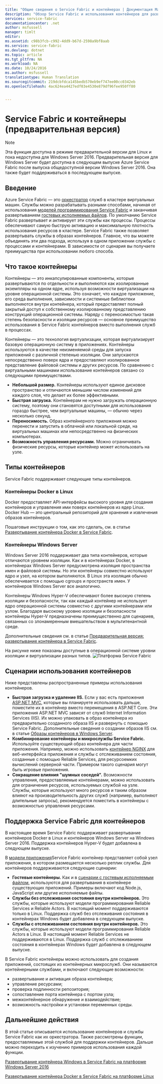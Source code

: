 ```yaml
---
title: "Общие сведения о Service Fabric и контейнерах | Документация Майкрософт"
description: "Обзор Service Fabric и использования контейнеров для развертывания приложений микрослужб. В этой статье содержатся общие сведения об использовании контейнеров и возможностях, предоставляемых Service Fabric."
services: service-fabric
documentationcenter: .net
author: msfussell
manager: timlt
editor: 
ms.assetid: c98b3fcb-c992-4dd9-b67d-2598a9bf8aab
ms.service: service-fabric
ms.devlang: dotnet
ms.topic: article
ms.tgt_pltfrm: NA
ms.workload: NA
ms.date: 10/24/2016
ms.author: msfussell
translationtype: Human Translation
ms.sourcegitcommit: 219dcbfdca145bedb570eb9ef747ee00cc0342eb
ms.openlocfilehash: 4ac624ea4427edf03e4530e879df96fee950ff80


---
```

# <a name="preview-service-fabric-and-containers"></a>Service Fabric и контейнеры (предварительная версия)
> [!NOTE]
> Эта функция доступна в режиме предварительной версии для Linux и пока недоступна для Windows Server 2016. Предварительная версия для Windows Server будет доступна в следующем выпуске Azure Service Fabric после выпуска общедоступной версии Windows Server 2016. Она также будет поддерживаться в последующем выпуске.
> 
> 

## <a name="introduction"></a>Введение
Azure Service Fabric — это [оркестратор](service-fabric-cluster-resource-manager-introduction.md) служб в кластере виртуальных машин. Службы можно разрабатывать разными способами, начиная от использования [моделей программирования Service Fabric](service-fabric-choose-framework.md) и заканчивая развертыванием [гостевых исполняемых файлов](service-fabric-deploy-existing-app.md). По умолчанию Service Fabric развертывает и активирует эти службы как процессы. Процессы обеспечивают самую быструю активацию и максимальную плотность использования ресурсов в кластере. Service Fabric также позволяет развертывать службы в образах контейнеров. Главное, что вы можете объединять эти два подхода, используя в одном приложении службы с процессами и контейнерами. В зависимости от сценария вы получаете преимущества при использовании любого способа.

## <a name="what-are-containers"></a>Что такое контейнеры
Контейнеры — это инкапсулированные компоненты, которые развертываются по отдельности и выполняются как изолированные экземпляры на одном ядре, используя возможности виртуализации на уровне операционной системы. Это означает, что каждое приложение, его среда выполнения, зависимости и системные библиотеки выполняются внутри контейнера, который предоставляет полный закрытый доступ к собственному изолированному представлению конструкций операционной системы. Наряду с переносимостью такая степень безопасности и изоляции ресурсов — основное преимущество использования в Service Fabric контейнеров вместо выполнения служб в процессах.

Контейнеры — это технология виртуализации, которая виртуализирует базовую операционную систему в приложениях. Контейнеры используются в качестве неизменяемой среды для запуска приложений с различной степенью изоляции. Они запускаются непосредственно поверх ядра и предоставляют изолированное представление файловой системы и других ресурсов. По сравнению с виртуальными машинами использование контейнеров связано со следующими преимуществами.

* **Небольшой размер.** Контейнеры используют единое дисковое пространство и отличаются меньшим числом изменений для каждого слоя, что делает их более эффективными.
* **Быстрая загрузка.** Контейнерам не нужно загружать операционную систему, поэтому они становятся доступными для использования гораздо быстрее, чем виртуальные машины, — обычно через несколько секунд.
* **Переносимость.** Образ контейнерного приложения можно перенести и запустить в облачной или локальной среде, на виртуальных машинах или непосредственно на физических компьютерах.
* **Возможность управления ресурсами.** Можно ограничивать физические ресурсы, которые контейнер может использовать на узле.

## <a name="container-types"></a>Типы контейнеров
Service Fabric поддерживает следующие типы контейнеров.

### <a name="docker-containers-on-linux"></a>Контейнеры Docker в Linux
Docker предоставляет API-интерфейсы высокого уровня для создания контейнеров и управления ими поверх контейнеров из ядер Linux. Docker Hub — это центральный репозиторий для хранения и извлечения образов контейнеров.

Пошаговые инструкции о том, как это сделать, см. в статье [Развертывание контейнера Docker в Service Fabric](service-fabric-deploy-container-linux.md).

### <a name="windows-server-containers"></a>Контейнеры Windows Server
Windows Server 2016 поддерживает два типа контейнеров, которые отличаются уровнем изоляции. Как и в контейнерах Docker, в контейнерах Windows Server предусмотрена изоляция пространства имен и файловой системы. Но эти контейнеры совместно используют ядро и узел, на котором выполняются. В Linux эта изоляция обычно обеспечивается с помощью cgroups и пространств имен. У контейнеров Windows Server все аналогично.

Контейнеры Windows Hyper-V обеспечивают более высокую степень изоляции и безопасности, так как каждый контейнер не использует ядро операционной системы совместно с другими контейнерами или узлом. Благодаря высокому уровню изоляции и безопасности контейнеры Hyper-V предназначены преимущественно для сценариев, связанных со злонамеренным вмешательством в мультитенантной среде.

Дополнительные сведения см. в статье [Предварительная версия: развертывание контейнера в Service Fabric](service-fabric-deploy-container.md).

На рисунке ниже показаны доступные в операционной системе уровни изоляции и виртуализации разных типов.
![Платформа Service Fabric][Image1]

## <a name="scenarios-for-using-containers"></a>Сценарии использования контейнеров
Ниже представлены распространенные примеры использования контейнеров.

* **Быстрая загрузка и удаление IIS.** Если у вас есть приложения [ASP.NET MVC](https://www.asp.net/mvc), которые вы планируете использовать дальше, поместите их в контейнер вместо перемещения в ASP.NET Core. Эти приложения ASP.NET MVC зависят от служб Internet Information Services (IIS). Их можно упаковать в образ контейнера из предварительно созданного образа IIS и развернуть с помощью Service Fabric. Дополнительные сведения о создании образов IIS см. в статье [Образы контейнеров в Windows Server](https://msdn.microsoft.com/virtualization/windowscontainers/quick_start/quick_start_images).
* **Комбинирование контейнеры и микрослужбы Service Fabric.** Используйте существующий образ контейнера для части приложения. Например, можно использовать [контейнер NGINX](https://hub.docker.com/_/nginx/) для веб-интерфейса приложения и службы с отслеживанием состояния, созданные с помощью Reliable Services, для ресурсоемких вычислений серверной части. Примером такого сценария могут быть игровые приложения.
* **Сокращение влияния "шумных соседей".** Возможности управления, предоставляемые контейнерами, можно использовать для ограничения ресурсов, используемых службой на узле. Службы, которые используют много ресурсов и таким образом влияют на производительность других служб (например, выполняют длительные запросы), рекомендуется поместить в контейнеры с возможностью управления ресурсами.

## <a name="service-fabric-support-for-containers"></a>Поддержка Service Fabric для контейнеров
В настоящее время Service Fabric поддерживает развертывание контейнеров Docker в Linux и контейнеров Windows Server на Windows Server 2016. Поддержка контейнеров Hyper-V будет добавлена в следующем выпуске.

В [модели приложения](service-fabric-application-model.md)Service Fabric контейнер представляет собой узел приложения, в котором размещается несколько реплик службы. Для контейнеров поддерживаются следующие сценарии:

* **Гостевые контейнеры.** Как и в [сценарии с гостевым исполняемым файлом](service-fabric-deploy-existing-app.md), используются для развертывания в контейнере существующих приложений. Примеры включают код Node.js, JavaScript или другие исполняемые файлы.
* **Службы без отслеживания состояния внутри контейнеров.** Это службы, которые используют модели программирования Reliable Services и Reliable Actors. В настоящий момент поддерживаются только в Linux. Поддержка служб без отслеживания состояния в контейнерах Windows будет добавлена в следующем выпуске.
* **Службы с отслеживанием состояния внутри контейнеров.** Это службы, которые используют модели программирования Reliable Actors в Linux. В настоящий момент Reliable Services не поддерживаются в Linux.  Поддержка служб с отслеживанием состояния в контейнерах Windows будет добавлена в следующем выпуске.

В Service Fabric контейнеры можно использовать для создания приложений, состоящих из контейнерных микрослужб. Они называются контейнерными службами, и включают следующие возможности:

* развертывание и активация образа контейнера;
* управление ресурсами;
* проверка подлинности репозитория;
* сопоставление порта контейнера с портом узла;
* межконтейнерное обнаружение и взаимодействие;
* возможность настройки и установки переменных среды.

## <a name="next-steps"></a>Дальнейшие действия
В этой статье описывается использование контейнеров и службы Service Fabric как их оркестратора. Также рассмотрены функции, предоставляемые этой службой для поддержки контейнеров. Дальше можно переходить к изучению примеров использования каждой функции.

[Развертывание контейнера Windows в Service Fabric на платформе Windows Server 2016](service-fabric-deploy-container.md)

[Развертывание контейнера Docker в Service Fabric на платформе Linux](service-fabric-deploy-container-linux.md)

[Image1]: media/service-fabric-containers/Service-Fabric-Types-of-Isolation.png



<!--HONumber=Nov16_HO3-->


